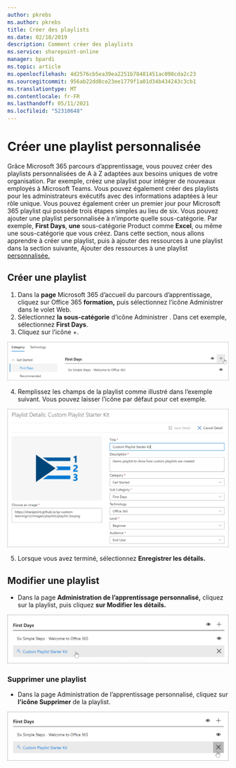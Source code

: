 ```yaml
---
author: pkrebs
ms.author: pkrebs
title: Créer des playlists
ms.date: 02/18/2019
description: Comment créer des playlists
ms.service: sharepoint-online
manager: bpardi
ms.topic: article
ms.openlocfilehash: 4d2576cb5ea39ea2251b78481451ac098cda2c23
ms.sourcegitcommit: 956ab22dd8ce23ee1779f1a01d34b434243c3cb1
ms.translationtype: MT
ms.contentlocale: fr-FR
ms.lasthandoff: 05/11/2021
ms.locfileid: "52310648"
---
```

# <a name="create-a-custom-playlist"></a>Créer une playlist personnalisée

Grâce Microsoft 365 parcours d’apprentissage, vous pouvez créer des playlists personnalisées de A à Z adaptées aux besoins uniques de votre organisation. Par exemple, créez une playlist pour intégrer de nouveaux employés à Microsoft Teams. Vous pouvez également créer des playlists pour les administrateurs exécutifs avec des informations adaptées à leur rôle unique. Vous pouvez également créer un premier jour pour Microsoft 365 playlist qui possède trois étapes simples au lieu de six. Vous pouvez ajouter une playlist personnalisée à n’importe quelle sous-catégorie. Par exemple, **First Days**, **une** sous-catégorie Product comme **Excel**, ou même une sous-catégorie que vous créez. Dans cette section, nous allons apprendre à créer une playlist, puis à ajouter des ressources à une playlist dans la section suivante, Ajouter des ressources à une playlist [personnalisée.](custom_addassets.md)

## <a name="create-a-playlist"></a>Créer une playlist 

1. Dans la **page** Microsoft 365 d’accueil du parcours d’apprentissage, cliquez  sur Office 365 **formation,** puis sélectionnez l’icône Administrer dans le volet Web. 
2. Sélectionnez **la sous-catégorie** d’icône Administrer . Dans cet exemple, sélectionnez **First Days**.  
3. Cliquez sur l’icône +.  

![cg-newplaylistbtn.png](media/cg-newplaylistbtn.png)

4.  Remplissez les champs de la playlist comme illustré dans l’exemple suivant. Vous pouvez laisser l’icône par défaut pour cet exemple. 

![cg-newplaylistdetails.png](media/cg-newplaylistdetails.png)

5.  Lorsque vous avez terminé, sélectionnez **Enregistrer les détails.** 

## <a name="edit-a-playlist"></a>Modifier une playlist

- Dans la page **Administration de l’apprentissage personnalisé,** cliquez sur la playlist, puis cliquez **sur Modifier les détails.**  

![cg-editplaylist.png](media/cg-editplaylist.png)

### <a name="delete-a-playlist"></a>Supprimer une playlist

- Dans la page Administration de l’apprentissage personnalisé, cliquez sur **l’icône Supprimer** de la playlist.  

![cg-deleteplaylist.png](media/cg-deleteplaylist.png)